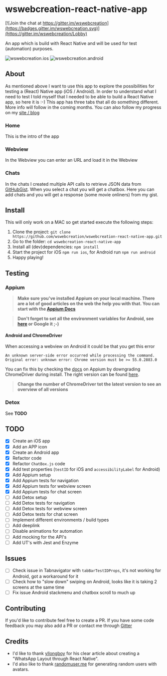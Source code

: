 # wswebcreation-react-native-app

[![Join the chat at https://gitter.im/wswebcreation](https://badges.gitter.im/wswebcreation.svg)](https://gitter.im/wswebcreation/Lobby)

An app which is build with React Native and will be used for test (automation) purposes.


![wswebcreation.ios](./assets/wswebcreation-ios.gif) ![wswebcreation.android](./assets/wswebcreation-android.gif)

## About
As mentioned above I want to use this app to explore the possibilities for testing a (React) Native app (iOS / Android).
In order to understand what I need to test I told myself that I needed to be able to build a React Native app, so here it is :-) 
This app has three tabs that all do something different. More info will follow in the coming months. You can also follow my progress on my [site / blog](http://www.wswebcreation.nl/)

### Home
This is the intro of the app

### Webview
In the Webview you can enter an URL and load it in the Webview

### Chats
In the chats I created multiple API calls to retrieve JSON data from [GitHubGist](https://gist.github.com/wswebcreation). 
When you select a chat you will get a chatbox. Here you can add chats and you will get a response (some movie onliners) from my gist.

## Install
This will only work on a MAC so get started execute the following steps:

1. Clone the project: `git clone https://github.com/wswebcreation/wswebcreation-react-native-app.git`
2. Go to the folder: `cd wswebcreation-react-native-app`
3. Install all (dev)dependencies: `npm install`
4. Start the project for iOS `npm run ios`, for Android run `npm run android`
5. Happy playing!

## Testing

### Appium
>**Make sure you've installed Appium on your local machine. There are a lot of good articles on the web the help you with that. You can start with the [Appium Docs](http://appium.io/docs/en/about-appium/getting-started/)**

>**Don't forget to set all the environment variables for Android, see [here](https://stackoverflow.com/questions/19986214/setting-android-home-enviromental-variable-on-mac-os-x) or Google it ;-)**

#### Android and ChromeDriver
When accessing a webview on Android it could be that you get this error

    An unknown server-side error occurred while processing the command.
    Original error: unknown error: Chrome version must be >= 55.0.2883.0

You can fix this by checking the [docs](https://appium.io/docs/en/writing-running-appium/web/chromedriver/) on Appium by downgrading ChromeDriver during install. The right version can be found [here](https://chromedriver.storage.googleapis.com/2.35/notes.txt). 
 
> **Change the number of ChromeDriver tot the latest version to see an overview of all versions**

### Detox
See **TODO**

## TODO
- [x] Create an iOS app
- [x] Add an APP icon
- [x] Create an Android app
- [x] Refactor code
- [x] Refactor `ChatBox.js` code
- [x] Add test properties (`testID` for iOS and `accessibilityLabel` for Android) 
- [x] Add Appium setup
- [x] Add Appium tests for navigation
- [x] Add Appium tests for webview screen
- [x] Add Appium tests for chat screen 
- [ ] Add Detox setup
- [ ] Add Detox tests for navigation
- [ ] Add Detox tests for webview screen
- [ ] Add Detox tests for chat screen
- [ ] Implement different environments / build types
- [ ] Add deeplink
- [ ] Disable animations for automation
- [ ] Add mocking for the API's
- [ ] Add UT's with Jest and Enzyme

## Issues
- [ ] Check issue in Tabnavigator with `tabBarTestIDProps`, it's not working for Android, got a workaround for it
- [ ] Check how to "slow down" swiping on Android, looks like it is taking 2 screens at the same time
- [ ] Fix issue Android stackmenu and chatbox scroll to much up

## Contributing
If you'd like to contribute feel free to create a PR. If you have some code feedback you may also add a PR or contact me through [Gitter](https://gitter.im/wswebcreation)

## Credits
- I'd like to thank [yllongboy](https://medium.com/@yllongboy) for his clear article about creating a "WhatsApp Layout through React Native".
- I'd also like to thank [randomuser.me](https://randomuser.me/) for generating random users with avatars.
